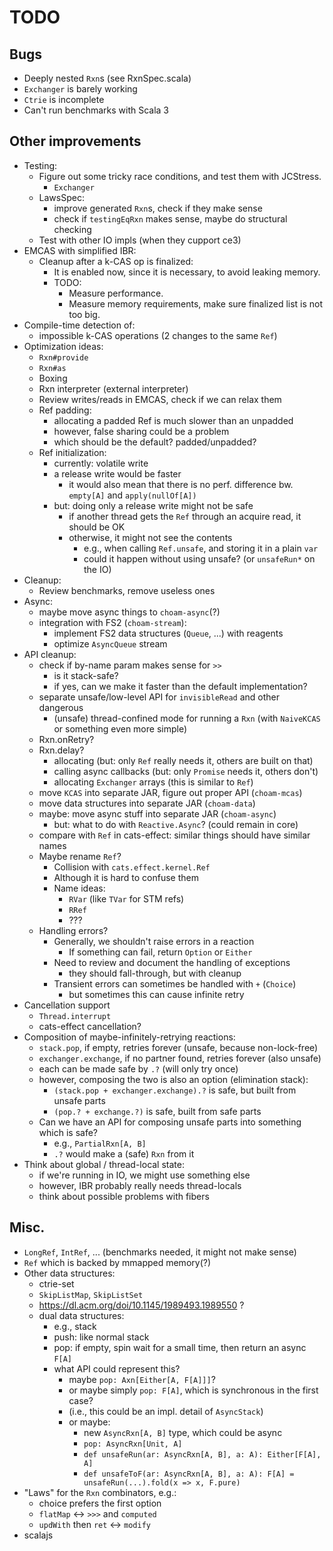 <!--

   SPDX-License-Identifier: Apache-2.0
   Copyright 2016-2021 Daniel Urban and contributors listed in NOTICE.txt

   Licensed under the Apache License, Version 2.0 (the "License");
   you may not use this file except in compliance with the License.
   You may obtain a copy of the License at

       http://www.apache.org/licenses/LICENSE-2.0

   Unless required by applicable law or agreed to in writing, software
   distributed under the License is distributed on an "AS IS" BASIS,
   WITHOUT WARRANTIES OR CONDITIONS OF ANY KIND, either express or implied.
   See the License for the specific language governing permissions and
   limitations under the License.

--->

# TODO

## Bugs

- Deeply nested `Rxn`s (see RxnSpec.scala)
- `Exchanger` is barely working
- `Ctrie` is incomplete
- Can't run benchmarks with Scala 3

## Other improvements

- Testing:
  - Figure out some tricky race conditions, and test them with JCStress.
    - `Exchanger`
  - LawsSpec:
    - improve generated `Rxn`s, check if they make sense
    - check if `testingEqRxn` makes sense, maybe do structural checking
  - Test with other IO impls (when they cupport ce3)
- EMCAS with simplified IBR:
  - Cleanup after a k-CAS op is finalized:
    - It is enabled now, since it is necessary, to avoid leaking memory.
    - TODO:
      - Measure performance.
      - Measure memory requirements, make sure finalized list is not too big.
- Compile-time detection of:
  - impossible k-CAS operations (2 changes to the same `Ref`)
- Optimization ideas:
  - `Rxn#provide`
  - `Rxn#as`
  - Boxing
  - Rxn interpreter (external interpreter)
  - Review writes/reads in EMCAS, check if we can relax them
  - Ref padding:
    - allocating a padded Ref is much slower than an unpadded
    - however, false sharing could be a problem
    - which should be the default? padded/unpadded?
  - Ref initialization:
    - currently: volatile write
    - a release write would be faster
      - it would also mean that there is no perf. difference bw. `empty[A]` and `apply(nullOf[A])`
    - but: doing only a release write might not be safe
      - if another thread gets the `Ref` through an acquire read, it should be OK
      - otherwise, it might not see the contents
        - e.g., when calling `Ref.unsafe`, and storing it in a plain `var`
        - could it happen without using unsafe? (or `unsafeRun*` on the IO)
- Cleanup:
  - Review benchmarks, remove useless ones
- Async:
  - maybe move async things to `choam-async`(?)
  - integration with FS2 (`choam-stream`):
    - implement FS2 data structures (`Queue`, ...) with reagents
    - optimize `AsyncQueue` stream
- API cleanup:
  - check if by-name param makes sense for `>>`
    - is it stack-safe?
    - if yes, can we make it faster than the default implementation?
  - separate unsafe/low-level API for `invisibleRead` and other dangerous
    - (unsafe) thread-confined mode for running a `Rxn` (with `NaiveKCAS` or something even more simple)
  - Rxn.onRetry?
  - Rxn.delay?
    - allocating (but: only `Ref` really needs it, others are built on that)
    - calling async callbacks (but: only `Promise` needs it, others don't)
    - allocating `Exchanger` arrays (this is similar to `Ref`)
  - move `KCAS` into separate JAR, figure out proper API (`choam-mcas`)
  - move data structures into separate JAR (`choam-data`)
  - maybe: move async stuff into separate JAR (`choam-async`)
    - but: what to do with `Reactive.Async`? (could remain in core)
  - compare with `Ref` in cats-effect: similar things should have similar names
  - Maybe rename `Ref`?
    - Collision with `cats.effect.kernel.Ref`
    - Although it is hard to confuse them
    - Name ideas:
      - `RVar` (like `TVar` for STM refs)
      - `RRef`
      - ???
  - Handling errors?
    - Generally, we shouldn't raise errors in a reaction
      - If something can fail, return `Option` or `Either`
    - Need to review and document the handling of exceptions
      - they should fall-through, but with cleanup
    - Transient errors can sometimes be handled with `+` (`Choice`)
      - but sometimes this can cause infinite retry
- Cancellation support
  - `Thread.interrupt`
  - cats-effect cancellation?
- Composition of maybe-infinitely-retrying reactions:
  - `stack.pop`, if empty, retries forever (unsafe, because non-lock-free)
  - `exchanger.exchange`, if no partner found, retries forever (also unsafe)
  - each can be made safe by `.?` (will only try once)
  - however, composing the two is also an option (elimination stack):
    - `(stack.pop + exchanger.exchange).?` is safe, but built from unsafe parts
    - `(pop.? + exchange.?)` is safe, built from safe parts
  - Can we have an API for composing unsafe parts into something which is safe?
    - e.g., `PartialRxn[A, B]`
    - `.?` would make a (safe) `Rxn` from it
- Think about global / thread-local state:
  - if we're running in IO, we might use something else
  - however, IBR probably really needs thread-locals
  - think about possible problems with fibers

## Misc.

- `LongRef`, `IntRef`, ... (benchmarks needed, it might not make sense)
- `Ref` which is backed by mmapped memory(?)
- Other data structures:
  - ctrie-set
  - `SkipListMap`, `SkipListSet`
  - https://dl.acm.org/doi/10.1145/1989493.1989550 ?
  - dual data structures:
    - e.g., stack
    - push: like normal stack
    - pop: if empty, spin wait for a small time, then return an async `F[A]`
    - what API could represent this?
      - maybe `pop: Axn[Either[A, F[A]]]`?
      - or maybe simply `pop: F[A]`, which is synchronous in the first case?
      - (i.e., this could be an impl. detail of `AsyncStack`)
      - or maybe:
        - new `AsyncRxn[A, B]` type, which could be async
        - `pop: AsyncRxn[Unit, A]`
        - `def unsafeRun(ar: AsyncRxn[A, B], a: A): Either[F[A], A]`
        - `def unsafeToF(ar: AsyncRxn[A, B], a: A): F[A] = unsafeRun(...).fold(x => x, F.pure)`
- "Laws" for the `Rxn` combinators, e.g.:
  - choice prefers the first option
  - `flatMap` <-> `>>>` and `computed`
  - `updWith` then `ret` <-> `modify`
- scalajs
